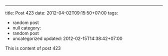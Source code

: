 ---
title: Post 423
date: 2012-04-02T09:15:50+07:00
tags:
  - random post
  - null
category:
  - random post
  - uncategorized
updated: 2012-02-15T14:38:42+07:00

This is content of post 423